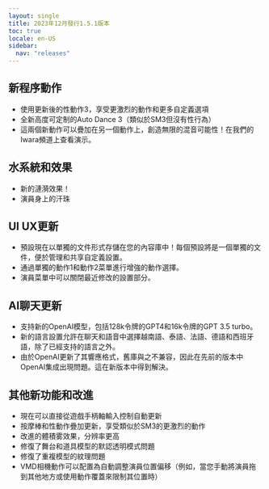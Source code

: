 ```yaml
---
layout: single
title: 2023年12月發行1.5.1版本
toc: true
locale: en-US
sidebar:
  nav: "releases"
---
```


## 新程序動作
* 使用更新後的性動作3，享受更激烈的動作和更多自定義選項
* 全新高度可定制的Auto Dance 3（類似於SM3但沒有性行為）
* 這兩個新動作可以疊加在另一個動作上，創造無限的混音可能性！在我們的Iwara頻道上查看演示。

## 水系統和效果
* 新的漣漪效果！
* 演員身上的汗珠

## UI UX更新
* 預設現在以單獨的文件形式存儲在您的內容庫中！每個預設將是一個單獨的文件，便於管理和共享自定義設置。
* 通過單獨的動作1和動作2菜單進行增強的動作選擇。
* 演員菜單中可以關閉最近修改的設置部分。

## AI聊天更新
* 支持新的OpenAI模型，包括128k令牌的GPT4和16k令牌的GPT 3.5 turbo。
* 新的語言設置允許在聊天和語音中選擇越南語、泰語、法語、德語和西班牙語，除了已經支持的語言之外。
* 由於OpenAI更新了其響應格式，舊庫與之不兼容，因此在先前的版本中OpenAI集成出現問題。這在新版本中得到解決。

## 其他新功能和改進
* 現在可以直接從遊戲手柄軸輸入控制自動更新
* 按摩棒和性動作疊加更新，享受類似於SM3的更激烈的動作
* 改進的體積雾效果，分辨率更高
* 修復了舞台和道具模型的默認透明模式問題
* 修復了重複模型的紋理問題
* VMD相機動作可以配置為自動調整演員位置偏移（例如，當您手動將演員拖到其他地方或使用動作覆蓋來限制其位置時）